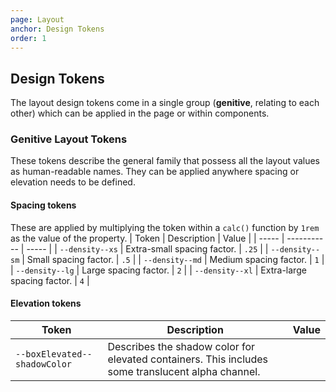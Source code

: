 ```yaml
---
page: Layout
anchor: Design Tokens
order: 1
---
```


## Design Tokens

The layout design tokens come in a single group (**genitive**, relating to each other) which can be applied in the page or within components.

### Genitive Layout Tokens
These tokens describe the general family that possess all the layout values as human-readable names. They can be applied anywhere spacing or elevation needs to be defined.

#### Spacing tokens
These are applied by multiplying the token within a `calc()` function by `1rem` as the value of the property.
| Token | Description | Value |
| ----- | ----------- | ----- |
| `--density--xs` | Extra-small spacing factor. | `.25` |
| `--density--sm` | Small spacing factor. | `.5` |
| `--density--md` | Medium spacing factor. | `1` |
| `--density--lg` | Large spacing factor. | `2` |
| `--density--xl` | Extra-large spacing factor. | `4` |

#### Elevation tokens
| Token | Description | Value |
| ----- | ----------- | ----- |
| `--boxElevated--shadowColor` |  Describes the shadow color for elevated containers. This includes some translucent alpha channel. | <span class="swatch" style="background: var(--boxElevated--shadowColor)" ></span> |


